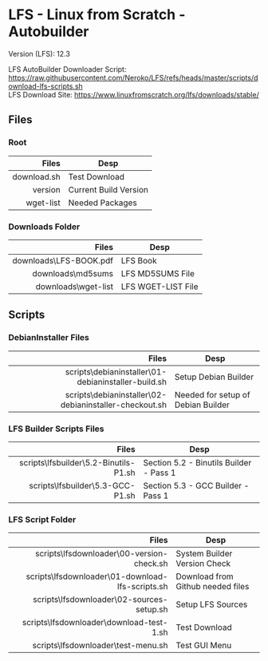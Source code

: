 # LFS - Linux from Scratch - Autobuilder

Version (LFS): 12.3 <br />

LFS AutoBuilder Downloader Script: https://raw.githubusercontent.com/Neroko/LFS/refs/heads/master/scripts/download-lfs-scripts.sh <br />
LFS Download Site: https://www.linuxfromscratch.org/lfs/downloads/stable/ <br />

## Files
### Root
| Files | Desp |
| -----:|------|
| download.sh   | Test Download |
| version       | Current Build Version |
| wget-list     | Needed Packages |

### Downloads Folder
| Files | Desp |
| -----:|------|
| downloads\LFS-BOOK.pdf    | LFS Book |
| downloads\md5sums         | LFS MD5SUMS File |
| downloads\wget-list       | LFS WGET-LIST File |

## Scripts
### DebianInstaller Files
| Files | Desp |
| -----:|------|
| scripts\debianinstaller\01-debianinstaller-build.sh       | Setup Debian Builder |
| scripts\debianinstaller\02-debianinstaller-checkout.sh    | Needed for setup of Debian Builder |

### LFS Builder Scripts Files
| Files | Desp |
| -----:|------|
| scripts\lfsbuilder\5.2-Binutils-P1.sh | Section 5.2 - Binutils Builder - Pass 1 |
| scripts\lfsbuilder\5.3-GCC-P1.sh      | Section 5.3 - GCC Builder - Pass 1 |

### LFS Script Folder
| Files | Desp |
| -----:|------|
| scripts\lfsdownloader\00-version-check.sh         | System Builder Version Check |
| scripts\lfsdownloader\01-download-lfs-scripts.sh  | Download from Github needed files |
| scripts\lfsdownloader\02-sources-setup.sh         | Setup LFS Sources |
| scripts\lfsdownloader\download-test-1.sh          | Test Download |
| scripts\lfsdownloader\test-menu.sh                | Test GUI Menu |
